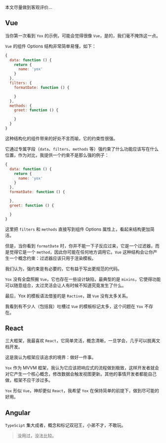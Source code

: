 本文尽量做到客观评价...

## Vue

当你第一次看到 `Yox` 的示例，可能会觉得很像 `Vue`，是的，我们毫不掩饰这一点。

`Vue` 的组件 Options 结构非常简单易懂，如下：

```js
{
  data: function () {
    return {
      name: 'yox'
    }
  },
  filters: {
    formatDate: function () {

    }
  },
  methods: {
    greet: function () {

    }
  }
}
```

这种结构化的组件带来的好处不言而喻，它的约束性很强。

它通过专属字段（`data`、`filters`、`methods` 等）强约束了什么功能应该写在什么位置，作为对比，我提供一个约束不是那么强的例子：

```js
{
  data: function () {
    return {
      name: 'yox'
    }
  },
  formatDate: function () {

  },
  greet: function () {

  }
}
```

这里把 `filters` 和 `methods` 直接写到组件 Options 属性上，看起来结构更加简洁。

但是，当你看到 `formatDate` 时，你并不能一下子反应过来，它是一个过滤器，而是觉得它是一个 `method`，因此你可能在任何地方调用它。`Vue` 这种结构会让你产生一个概念约束：过滤器应该只用于渲染模板。

我们认为，强约束是有必要的，它有益于写出更规范的代码。

`Yox` 没有全盘照搬 `Vue`，它也存在一些设计缺陷，最典型的是 `mixins`，它使得功能可以随意组合，太过灵活会让人有时候不知道究竟发生了什么。

最后，Yox 的模板语法借鉴的是 `Ractive`，跟 `Vue` 没有太多关系。

我看到有不少人（包括我）吐槽过 `Vue` 的模板标记太多，这个问题在 `Yox` 不存在。

## React

三大框架，我最喜欢 `React`，它简单灵活，概念清晰，一旦学会，几乎可以脱离文档开发。

这是我认为框架应该追求的境界：做好一件事。

`Yox` 作为 MVVM 框架，我认为它应该把响应式的流程做到极致，这样开发者就会对它产生一个核心概念，修改数据会触发视图更新。其他的事情开发者都能自己做，框架不应干涉过多。

`Yox` 形似 `Vue`，神却更似 `React`，我希望 `Yox` 在保持简单的前提下，做到尽可能的好用。

## Angular

`TypeScipt` 集大成者，概念和标记双冠王，小弟不才，不敢玩。

> 没用过，没法比较。

